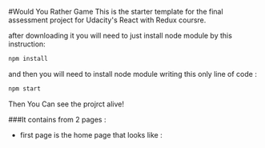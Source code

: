 #Would You Rather Game
This is the starter template for the final assessment project for Udacity's React with Redux coursre.

after downloading it you will need to just install node module by this instruction:

```js
npm install
```

and then you will need to install node module writing this only line of code :

```js
npm start
```

Then You Can see the projrct alive!

###It contains from 2 pages :

- first page is the home page that looks like :

<!-- ![signIn page](https://drive.google.com/uc?export=view&id=1TzW8Ff9Yn7Jyw5L6ZHEb_mAeyyVe-RTl) -->

